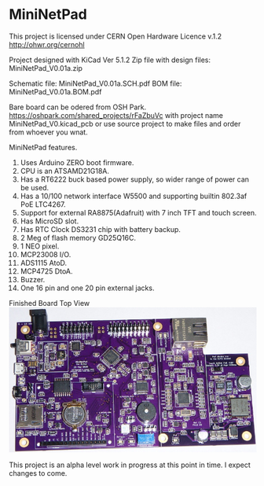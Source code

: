 # MiniNetPad

This project is licensed under CERN Open Hardware Licence v.1.2 http://ohwr.org/cernohl

Project designed with KiCad Ver 5.1.2
Zip file with design files: MiniNetPad_V0.01a.zip

Schematic file: MiniNetPad_V0.01a.SCH.pdf
BOM file: MiniNetPad_V0.01a.BOM.pdf

Bare board can be odered from OSH Park. https://oshpark.com/shared_projects/rFaZbuVc with project name MiniNetPad_V0.kicad_pcb
  or use source project to make files and order from whoever you wnat.

MiniNetPad features.
 1. Uses Arduino ZERO boot firmware.
 2. CPU is an ATSAMD21G18A.
 3. Has a RT6222 buck based power supply, so wider range of power can be used.
 4. Has a 10/100 network interface W5500 and supporting builtin 802.3af PoE LTC4267.
 5. Support for external RA8875(Adafruit) with 7 inch TFT and touch screen.
 6. Has MicroSD slot.
 7. Has RTC Clock DS3231 chip with battery backup.
 8. 2 Meg of flash memory GD25Q16C.
 9. 1 NEO pixel.
10. MCP23008 I/O.
11. ADS1115 AtoD.
12. MCP4725 DtoA.
13. Buzzer.
14. One 16 pin and one 20 pin external jacks.

Finished Board Top View
![alt text](https://github.com/Sd4Projects/MiniNetPad/blob/master/MiniNetPad.jpg?raw=true "finishedboard")

This project is an alpha level work in progress at this point in time. I expect changes to come.
